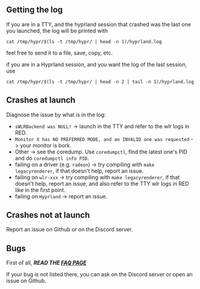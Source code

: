 
## Getting the log

If you are in a TTY, and the hyprland session that crashed was the last one you launched, the log will be printed with
```
cat /tmp/hypr/$(ls -t /tmp/hypr/ | head -n 1)/hyprland.log
```
feel free to send it to a file, save, copy, etc.

if you are in a Hyprland session, and you want the log of the last session, use
```
cat /tmp/hypr/$(ls -t /tmp/hypr/ | head -n 2 | tail -n 1)/hyprland.log
```

## Crashes at launch

Diagnose the issue by what is in the log:
* `sWLRBackend was NULL!` -> launch in the TTY and refer to the wlr logs in RED.
* `Monitor X has NO PREFERRED MODE, and an INVALID one was requested` -> your monitor is bork.
* Other -> see the coredump. Use `coredumpctl`, find the latest one's PID and do `coredumpctl info PID`.
* failing on a driver (e.g. `radeon`) -> try compiling with `make legacyrenderer`, if that doesn't help, report an issue.
* failing on `wlr-xxx` -> try compiling with `make legacyrenderer`, if that doesn't help, report an issue, and also refer to the TTY wlr logs in RED like in the first point.
* failing on `Hyprland` -> report an issue.

## Crashes not at launch

Report an issue on Github or on the Discord server.

## Bugs

First of all, ***READ THE [FAQ PAGE](https://github.com/hyprwm/Hyprland/wiki/FAQ)***

If your bug is not listed there, you can ask on the Discord server or open an issue on Github.
